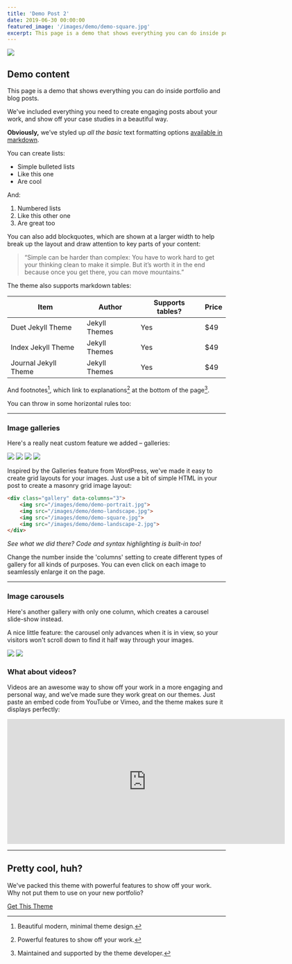 ```yaml
---
title: 'Demo Post 2'
date: 2019-06-30 00:00:00
featured_image: '/images/demo/demo-square.jpg'
excerpt: This page is a demo that shows everything you can do inside portfolio and blog posts. We've included everything you need to create engaging posts about your work, and show off your case studies in a beautiful way.
---
```


![](/images/demo/demo-landscape.jpg)

## Demo content

This page is a demo that shows everything you can do inside portfolio and blog posts.

We've included everything you need to create engaging posts about your work, and show off your case studies in a beautiful way.

**Obviously,** we’ve styled up *all the basic* text formatting options [available in markdown](https://github.com/adam-p/markdown-here/wiki/Markdown-Cheatsheet).

You can create lists:

* Simple bulleted lists
* Like this one
* Are cool

And:

1. Numbered lists
2. Like this other one
3. Are great too

You can also add blockquotes, which are shown at a larger width to help break up the layout and draw attention to key parts of your content:

> “Simple can be harder than complex: You have to work hard to get your thinking clean to make it simple. But it’s worth it in the end because once you get there, you can move mountains.”

The theme also supports markdown tables:

| Item                 | Author        | Supports tables? | Price |
|----------------------|---------------|------------------|-------|
| Duet Jekyll Theme    | Jekyll Themes | Yes              | $49   |
| Index Jekyll Theme   | Jekyll Themes | Yes              | $49   |
| Journal Jekyll Theme | Jekyll Themes | Yes              | $49   |

And footnotes[^1], which link to explanations[^2] at the bottom of the page[^3].

[^1]: Beautiful modern, minimal theme design.
[^2]: Powerful features to show off your work.
[^3]: Maintained and supported by the theme developer.

You can throw in some horizontal rules too:

---

### Image galleries

Here's a really neat custom feature we added – galleries:

<div class="gallery" data-columns="3">
	<img src="/images/demo/demo-portrait.jpg">
	<img src="/images/demo/demo-landscape.jpg">
	<img src="/images/demo/demo-square.jpg">
	<img src="/images/demo/demo-landscape-2.jpg">
</div>

Inspired by the Galleries feature from WordPress, we've made it easy to create grid layouts for your images. Just use a bit of simple HTML in your post to create a masonry grid image layout:

```html
<div class="gallery" data-columns="3">
    <img src="/images/demo/demo-portrait.jpg">
    <img src="/images/demo/demo-landscape.jpg">
    <img src="/images/demo/demo-square.jpg">
    <img src="/images/demo/demo-landscape-2.jpg">
</div>
```

*See what we did there? Code and syntax highlighting is built-in too!*

Change the number inside the 'columns' setting to create different types of gallery for all kinds of purposes. You can even click on each image to seamlessly enlarge it on the page.

---

### Image carousels

Here's another gallery with only one column, which creates a carousel slide-show instead.

A nice little feature: the carousel only advances when it is in view, so your visitors won't scroll down to find it half way through your images.

<div class="gallery" data-columns="1">
	<img src="/images/demo/demo-landscape.jpg">
	<img src="/images/demo/demo-landscape-2.jpg">
</div>

### What about videos?

Videos are an awesome way to show off your work in a more engaging and personal way, and we’ve made sure they work great on our themes. Just paste an embed code from YouTube or Vimeo, and the theme makes sure it displays perfectly:

<iframe src="https://player.vimeo.com/video/203710832" width="640" height="288" frameborder="0" webkitallowfullscreen mozallowfullscreen allowfullscreen></iframe>

---

## Pretty cool, huh?

We've packed this theme with powerful features to show off your work. Why not put them to use on your new portfolio?

<a href="https://jekyllthemes.io/theme/journal-personal-jekyll-theme" class="button button--large">Get This Theme</a>
